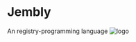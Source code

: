 # Jembly
An registry-programming language
![logo](https://github.com/Jembly-studios/Jembly/assets/153427184/3caaf487-cab9-4c9f-970c-a012a0e91e5c)
